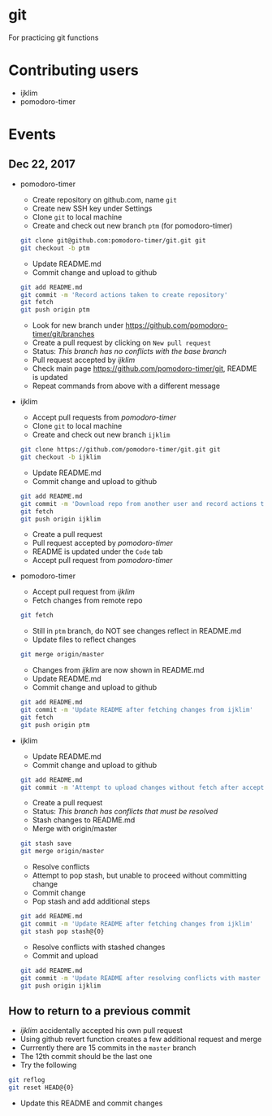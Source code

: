 # git
For practicing git functions

# Contributing users
* ijklim
* pomodoro-timer

# Events

## Dec 22, 2017
* pomodoro-timer
  * Create repository on github.com, name `git`
  * Create new SSH key under Settings
  * Clone `git` to local machine
  * Create and check out new branch `ptm` (for pomodoro-timer)
  ```bash
  git clone git@github.com:pomodoro-timer/git.git git
  git checkout -b ptm
  ```
  * Update README.md
  * Commit change and upload to github
  ```bash
  git add README.md
  git commit -m 'Record actions taken to create repository'
  git fetch
  git push origin ptm
  ```
  * Look for new branch under https://github.com/pomodoro-timer/git/branches
  * Create a pull request by clicking on `New pull request`
  * Status: *This branch has no conflicts with the base branch*
  * Pull request accepted by *ijklim*
  * Check main page https://github.com/pomodoro-timer/git, README is updated
  * Repeat commands from above with a different message

* ijklim
  * Accept pull requests from *pomodoro-timer*
  * Clone `git` to local machine
  * Create and check out new branch `ijklim`
  ```bash
  git clone https://github.com/pomodoro-timer/git.git git
  git checkout -b ijklim
  ```
  * Update README.md
  * Commit change and upload to github
  ```bash
  git add README.md
  git commit -m 'Download repo from another user and record actions taken'
  git fetch
  git push origin ijklim
  ```
  * Create a pull request
  * Pull request accepted by *pomodoro-timer*
  * README is updated under the `Code` tab
  * Accept pull request from *pomodoro-timer*

* pomodoro-timer
  * Accept pull request from *ijklim*
  * Fetch changes from remote repo
  ```bash
  git fetch
  ```
  * Still in `ptm` branch, do NOT see changes reflect in README.md
  * Update files to reflect changes
  ```bash
  git merge origin/master
  ```
  * Changes from *ijklim* are now shown in README.md
  * Update README.md
  * Commit change and upload to github
  ```bash
  git add README.md
  git commit -m 'Update README after fetching changes from ijklim'
  git fetch
  git push origin ptm
  ```

* ijklim
  * Update README.md
  * Commit change and upload to github
  ```bash
  git add README.md
  git commit -m 'Attempt to upload changes without fetch after accepting pull request'
  ```
  * Create a pull request
  * Status: *This branch has conflicts that must be resolved*
  * Stash changes to README.md
  * Merge with origin/master
  ```bash
  git stash save
  git merge origin/master
  ```
  * Resolve conflicts
  * Attempt to pop stash, but unable to proceed without committing change
  * Commit change
  * Pop stash and add additional steps
  ```bash
  git add README.md
  git commit -m 'Update README after fetching changes from ijklim'
  git stash pop stash@{0}
  ```
  * Resolve conflicts with stashed changes
  * Commit and upload
  ```bash
  git add README.md
  git commit -m 'Update README after resolving conflicts with master and stash'
  git push origin ijklim
  ```

## How to return to a previous commit
* *ijklim* accidentally accepted his own pull request
* Using github revert function creates a few additional request and merge
* Currrently there are 15 commits in the `master` branch
* The 12th commit should be the last one
* Try the following
```bash
git reflog
git reset HEAD@{0}
```
* Update this README and commit changes
